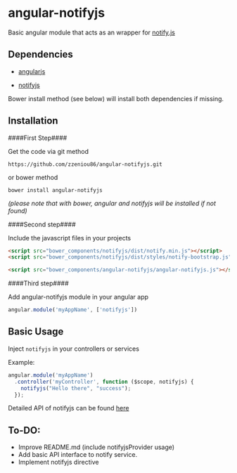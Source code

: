 
angular-notifyjs
================

Basic angular module that acts as an wrapper for [notify.js](https://github.com/jpillora/notifyjs)


Dependencies
----------------
*   [angularjs](http://angularjs.org/)

*   [notifyjs](https://github.com/jpillora/notifyjs)

Bower install method (see below) will install both dependencies if missing.


Installation
----------------

####First Step####

Get the code via git method

    https://github.com/zzeniou86/angular-notifyjs.git
    
or bower method

    bower install angular-notifyjs

_(please note that with bower, angular and notifyjs will be installed if not found)_

####Second step####

Include the javascript files in your projects

```html
<script src="bower_components/notifyjs/dist/notify.min.js"></script>
<script src="bower_components/notifyjs/dist/styles/notify-bootstrap.js"></script>
```

```html
<script src="bower_components/angular-notifyjs/angular-notifyjs.js"></script>
```

####Third step####

Add angular-notifyjs module in your angular app

```javascript
angular.module('myAppName', ['notifyjs'])
```

Basic Usage
----------------

Inject `notifyjs` in your controllers or services

Example:
```javascript
angular.module('myAppName')
  .controller('myController', function ($scope, notifyjs) {
    notifyjs("Hello there", "success");
  });
```

Detailed API of notifyjs can be found [here](http://notifyjs.com/)

To-DO:
--------------

*   Improve README.md (include notifyjsProvider usage)
*   Add basic API interface to notify service.
*   Implement notifyjs directive
